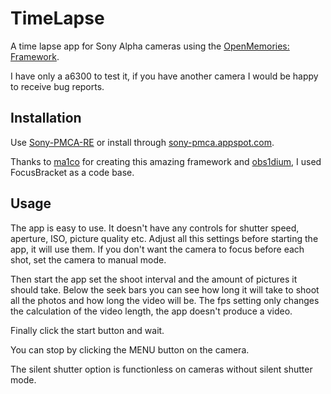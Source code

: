 # TimeLapse
A time lapse app for Sony Alpha cameras using the [OpenMemories: Framework](https://github.com/ma1co/OpenMemories-Framework).

I have only a a6300 to test it, if you have another camera I would be happy to receive bug reports.

## Installation ##
Use [Sony-PMCA-RE](https://github.com/ma1co/Sony-PMCA-RE) or install through [sony-pmca.appspot.com](https://sony-pmca.appspot.com/apps).

Thanks to [ma1co](https://github.com/ma1co) for creating this amazing framework and [obs1dium](https://github.com/obs1dium), I used FocusBracket as a code base.

## Usage ##
The app is easy to use. It doesn't have any controls for shutter speed, aperture, ISO, picture quality etc. Adjust all this settings before starting the app, it will use them. If you don't want the camera to focus before each shot, set the camera to manual mode.

Then start the app set the shoot interval and the amount of pictures it should take. Below the seek bars you can see how long it will take to shoot all the photos and how long the video will be. The fps setting only changes the calculation of the video length, the app doesn't produce a video.

Finally click the start button and wait.

You can stop by clicking the MENU button on the camera.

The silent shutter option is functionless on cameras without silent shutter mode.
